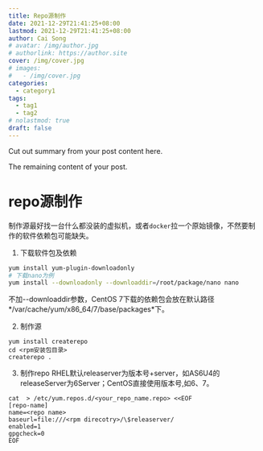 ```yaml
---
title: Repo源制作
date: 2021-12-29T21:41:25+08:00
lastmod: 2021-12-29T21:41:25+08:00
author: Cai Song
# avatar: /img/author.jpg
# authorlink: https://author.site
cover: /img/cover.jpg
# images:
#   - /img/cover.jpg
categories:
  - category1
tags:
  - tag1
  - tag2
# nolastmod: true
draft: false
---
```


Cut out summary from your post content here.

<!--more-->

The remaining content of your post.
# repo源制作

制作源最好找一台什么都没装的虚拟机，或者`docker`拉一个原始镜像，不然要制作的软件依赖包可能缺失。

1. 下载软件包及依赖
```bash
yum install yum-plugin-downloadonly
# 下载nano为例
yum install --downloadonly --downloaddir=/root/package/nano nano
```

不加--downloaddir参数，CentOS 7下载的依赖包会放在默认路径*/var/cache/yum/x86_64/7/base/packages*下。

2. 制作源

```shell
yum install createrepo
cd <rpm安装包目录>
createrepo .
```

3. 制作repo
RHEL默认releaserver为版本号+server，如AS6U4的releaseServer为6Server；CentOS直接使用版本号,如6、7。

```shell
cat  > /etc/yum.repos.d/<your_repo_name.repo> <<EOF
[repo-name]
name=<repo name>
baseurl=file:///<rpm direcotry>/\$releaserver/
enabled=1
gpgcheck=0
EOF

```
